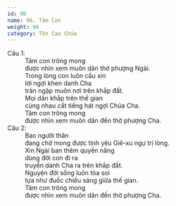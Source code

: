 ```yaml
---
id: 96
name: 96. Tâm Con
weight: 96
category: Tôn Cao Chúa
---
```

<dl><dt>Câu 1:</dt><dd data-verse="1">Tâm con trông mong <br/>được nhìn xem muôn dân thờ phượng Ngài. <br/>Trong lòng con luôn cầu xin <br/>lời ngợi khen danh Cha <br/>tràn ngập muôn nơi trên khắp đất. <br/>Mọi dân khắp trên thế gian <br/>cùng nhau cất tiếng hát ngợi Chúa Cha. <br/>Tâm con trông mong <br/>được nhìn xem muôn dân đến thờ phượng Cha. </dd><dt>Câu 2:</dt><dd data-verse="2">Bao người thân <br/>đang chờ mong được tình yêu Giê-xu ngự trị lòng. <br/>Xin Ngài ban thêm quyền năng <br/>dùng đời con đi ra <br/>truyền danh Cha ra trên khắp đất. <br/>Nguyện đời sống luôn tỏa soi <br/>tựa như đuốc chiếu sáng giữa thế gian. <br/>Tâm con trông mong <br/>được nhìn xem muôn dân đến thờ phượng Cha. </dd></dl>
